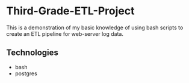 # Third-Grade-ETL-Project
This is a demonstration of my basic knowledge of using bash scripts to create an ETL pipeline for web-server log data.

## Technologies

- bash
- postgres
